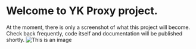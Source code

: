 # Welcome to YK Proxy project.
At the moment, there is only a screenshot of what this project will become. Check back frequently, code itself and documentation will be published shortly.
![This is an image](https://myoctocat.com/assets/images/base-octocat.svg)
